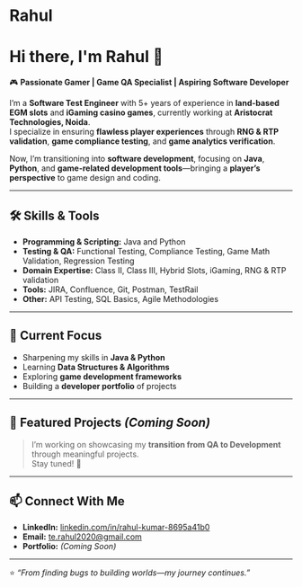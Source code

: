 # Rahul
# Hi there, I'm Rahul 👋

🎮 **Passionate Gamer | Game QA Specialist | Aspiring Software Developer**

I’m a **Software Test Engineer** with 5+ years of experience in **land-based EGM slots** and **iGaming casino games**, currently working at **Aristocrat Technologies, Noida**.  
I specialize in ensuring **flawless player experiences** through **RNG & RTP validation**, **game compliance testing**, and **game analytics verification**.

Now, I’m transitioning into **software development**, focusing on **Java**, **Python**, and **game-related development tools**—bringing a **player’s perspective** to game design and coding.

---

## 🛠️ Skills & Tools

- **Programming & Scripting:** Java and Python
- **Testing & QA:** Functional Testing, Compliance Testing, Game Math Validation, Regression Testing
- **Domain Expertise:** Class II, Class III, Hybrid Slots, iGaming, RNG & RTP validation
- **Tools:** JIRA, Confluence, Git, Postman, TestRail
- **Other:** API Testing, SQL Basics, Agile Methodologies

---

## 🚀 Current Focus

- Sharpening my skills in **Java & Python**
- Learning **Data Structures & Algorithms**
- Exploring **game development frameworks**
- Building a **developer portfolio** of projects

---

## 📂 Featured Projects *(Coming Soon)*

> I’m working on showcasing my **transition from QA to Development** through meaningful projects.  
> Stay tuned! 🚀

---

## 📫 Connect With Me

- **LinkedIn:** [linkedin.com/in/rahul-kumar-8695a41b0](#)
- **Email:** te.rahul2020@gmail.com
- **Portfolio:** *(Coming Soon)*

---

⭐ *“From finding bugs to building worlds—my journey continues.”*
